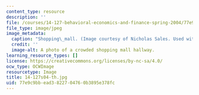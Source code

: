 ```yaml
---
content_type: resource
description: ''
file: /courses/14-127-behavioral-economics-and-finance-spring-2004/77e9c9bbead3822704760b3895e378fc_14-127s04-th.jpg
file_type: image/jpeg
image_metadata:
  caption: "Shopping\_mall. (Image courtesy of Nicholas Sales. Used with permission.)"
  credit: ''
  image-alt: A photo of a crowded shopping mall hallway.
learning_resource_types: []
license: https://creativecommons.org/licenses/by-nc-sa/4.0/
ocw_type: OCWImage
resourcetype: Image
title: 14-127s04-th.jpg
uid: 77e9c9bb-ead3-8227-0476-0b3895e378fc
---
```

